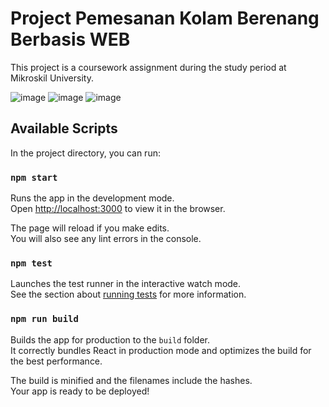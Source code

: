# Project Pemesanan Kolam Berenang Berbasis WEB

This project is a coursework assignment during the study period at Mikroskil University.


![image](https://github.com/user-attachments/assets/c3da3ee1-fbbd-4ad9-ac6f-a0b53fa32f7d)
![image](https://github.com/user-attachments/assets/6ea1de80-17e8-4a9c-9022-ca2b420c80c8)
![image](https://github.com/user-attachments/assets/863d0001-82a2-4276-be90-fe81bc65a2d0)



## Available Scripts

In the project directory, you can run:

### `npm start`

Runs the app in the development mode.\
Open [http://localhost:3000](http://localhost:3000) to view it in the browser.

The page will reload if you make edits.\
You will also see any lint errors in the console.

### `npm test`

Launches the test runner in the interactive watch mode.\
See the section about [running tests](https://facebook.github.io/create-react-app/docs/running-tests) for more information.

### `npm run build`

Builds the app for production to the `build` folder.\
It correctly bundles React in production mode and optimizes the build for the best performance.

The build is minified and the filenames include the hashes.\
Your app is ready to be deployed!


